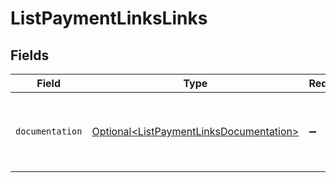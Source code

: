 # ListPaymentLinksLinks


## Fields

| Field                                                                                            | Type                                                                                             | Required                                                                                         | Description                                                                                      |
| ------------------------------------------------------------------------------------------------ | ------------------------------------------------------------------------------------------------ | ------------------------------------------------------------------------------------------------ | ------------------------------------------------------------------------------------------------ |
| `documentation`                                                                                  | [Optional\<ListPaymentLinksDocumentation>](../../models/errors/ListPaymentLinksDocumentation.md) | :heavy_minus_sign:                                                                               | The URL to the generic Mollie API error handling guide.                                          |